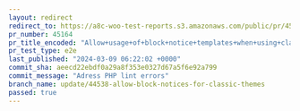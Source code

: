 ```yaml
---
layout: redirect
redirect_to: https://a8c-woo-test-reports.s3.amazonaws.com/public/pr/45164/e2e/index.html
pr_number: 45164
pr_title_encoded: "Allow+usage+of+block+notice+templates+when+using+classic+themes"
pr_test_type: e2e
last_published: "2024-03-09 06:22:02 +0000"
commit_sha: aeecd22ebdf0a29a8f353e0327d67a5f6e92a799
commit_message: "Adress PHP lint errors"
branch_name: update/44538-allow-block-notices-for-classic-themes
passed: true
---
```

